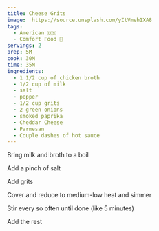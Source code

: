 ```yaml
---
title: Cheese Grits
image:  https://source.unsplash.com/yItVmeh1XA8
tags:
  - American 🇺🇸
  - Comfort Food 🧸 
servings: 2
prep: 5M
cook: 30M
time: 35M
ingredients:
  - 1 1/2 cup of chicken broth
  - 1/2 cup of milk
  - salt
  - pepper
  - 1/2 cup grits
  - 2 green onions
  - smoked paprika
  - Cheddar Cheese
  - Parmesan
  - Couple dashes of hot sauce
---
```


Bring milk and broth to a boil

Add a pinch of salt

Add grits

Cover and reduce to medium-low heat and simmer

Stir every so often until done (like 5 minutes)

Add the rest

